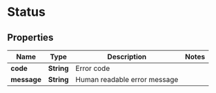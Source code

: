 

# Status


## Properties

| Name | Type | Description | Notes |
|------------ | ------------- | ------------- | -------------|
|**code** | **String** | Error code |  |
|**message** | **String** | Human readable error message |  |




